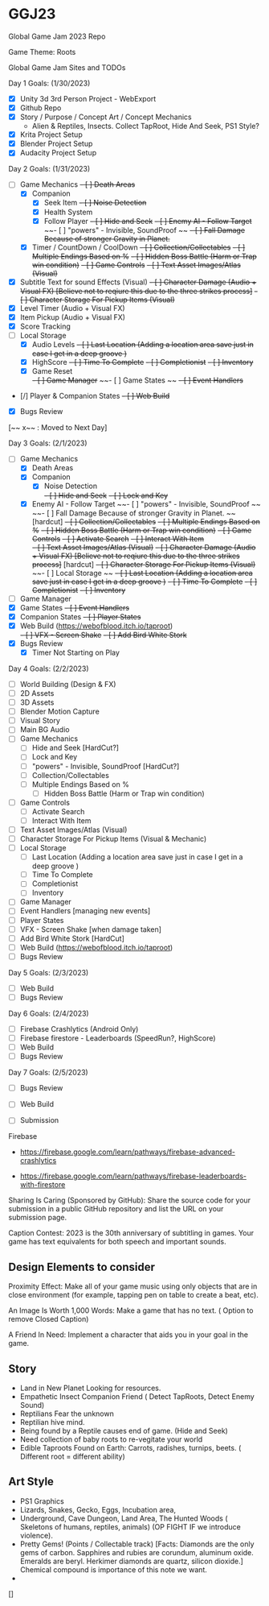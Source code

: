 # GGJ23
Global Game Jam 2023 Repo

Game Theme: Roots

Global Game Jam Sites and TODOs

Day 1 Goals: (1/30/2023)
- [X] Unity 3d 3rd Person Project - WebExport
- [X] Github Repo
- [X] Story / Purpose / Concept Art / Concept Mechanics
    - Alien & Reptiles, Insects. Collect TapRoot, Hide And Seek, PS1 Style? 
- [X] Krita Project Setup
- [X] Blender Project Setup
- [X] Audacity Project Setup

Day 2 Goals: (1/31/2023)
- [ ] Game Mechanics
    ~~- [ ] Death Areas~~
    - [X] Companion 
        - [X] Seek Item
        ~~- [ ] Noise Detection~~
        - [X] Health System
        - [X] Follow Player
     ~~- [ ] Hide and Seek~~
     ~~- [ ] Enemy AI - Follow Target~~
     ~~- [ ] "powers" - Invisible, SoundProof ~~
     ~~- [ ] Fall Damage Because of stronger Gravity in Planet.~~
     - [X] Timer / CountDown / CoolDown
     ~~- [ ] Collection/Collectables~~
     ~~- [ ] Multiple Endings Based on %~~
       ~~- [ ] Hidden Boss Battle (Harm or Trap win condition)~~
~~- [ ] Game Controls~~
~~- [ ] Text Asset Images/Atlas (Visual)~~
- [X] Subtitle Text for sound Effects (Visual)
~~- [ ] Character Damage (Audio + Visual FX) [Believe not to reqiure this due to the three strikes process]~~
~~- [ ] Character Storage For Pickup Items (Visual)~~
- [X] Level Timer (Audio + Visual FX)
- [X] Item Pickup (Audio + Visual FX)
- [X] Score Tracking
- [ ] Local Storage 
    - [X] Audio Levels
    ~~- [ ] Last Location (Adding a location area save just in case I get in a deep groove )~~
    - [X] HighScore
    ~~- [ ] Time To Complete~~
    ~~- [ ] Completionist~~
    ~~- [ ] Inventory~~
    - [X] Game Reset   
~~- [ ] Game Manager~~
 ~~- [ ] Game States ~~
 ~~- [ ] Event Handlers~~
- [/] Player & Companion States
~~- [ ] Web Build~~
- [X] Bugs Review

[~~ x~~ :  Moved to Next Day]


Day 3 Goals: (2/1/2023)
- [ ] Game Mechanics
    - [X] Death Areas
    - [X] Companion     
        - [X] Noise Detection       
     ~~- [ ] Hide and Seek~~
     ~~- [ ] Lock and Key~~
     - [X] Enemy AI - Follow Target
     ~~- [ ] "powers" - Invisible, SoundProof ~~
     ~~- [ ] Fall Damage Because of stronger Gravity in Planet.     ~~ [hardcut]
     ~~- [ ] Collection/Collectables~~
     ~~- [ ] Multiple Endings Based on %~~
       ~~- [ ] Hidden Boss Battle (Harm or Trap win condition)~~
~~- [ ] Game Controls~~
    ~~- [ ] Activate Search~~
    ~~- [ ] Interact With Item~~    
~~- [ ] Text Asset Images/Atlas (Visual)~~
~~- [ ] Character Damage (Audio + Visual FX) [Believe not to reqiure this due to the three strikes process]~~ [hardcut]
~~- [ ] Character Storage For Pickup Items (Visual)~~
~~- [ ] Local Storage ~~
    ~~- [ ] Last Location (Adding a location area save just in case I get in a deep groove )~~
    ~~- [ ] Time To Complete~~
    ~~- [ ] Completionist~~
    ~~- [ ] Inventory~~
- [ ] Game Manager
 - [X] Game States 
 ~~- [ ] Event Handlers~~
- [X] Companion States
~~- [ ] Player States~~
- [X] Web Build (https://webofblood.itch.io/taproot)    
~~- [ ] VFX - Screen Shake~~
~~- [ ] Add Bird White Stork~~
- [X] Bugs Review
    - [X] Timer Not Starting on Play

Day 4 Goals: (2/2/2023)
- [ ] World Building (Design & FX)
- [ ] 2D Assets
- [ ] 3D Assets
- [ ] Blender Motion Capture
- [ ] Visual Story
- [ ] Main BG Audio
- [ ] Game Mechanics    
     - [ ] Hide and Seek [HardCut?]
     - [ ] Lock and Key
     - [ ] "powers" - Invisible, SoundProof [HardCut?]
     - [ ] Collection/Collectables
     - [ ] Multiple Endings Based on %
       - [ ] Hidden Boss Battle (Harm or Trap win condition)
- [ ] Game Controls
    - [ ] Activate Search
    - [ ] Interact With Item
- [ ] Text Asset Images/Atlas (Visual)
- [ ] Character Storage For Pickup Items (Visual & Mechanic)
- [ ] Local Storage 
    - [ ] Last Location (Adding a location area save just in case I get in a deep groove )
    - [ ] Time To Complete
    - [ ] Completionist
    - [ ] Inventory
- [ ] Game Manager
- [ ] Event Handlers [managing new events]
- [ ] Player States
- [ ] VFX - Screen Shake [when damage taken]
- [ ] Add Bird White Stork [HardCut]
- [ ] Web Build (https://webofblood.itch.io/taproot)    
- [ ] Bugs Review

Day 5 Goals: (2/3/2023)
- [ ] Web Build
- [ ] Bugs Review

Day 6 Goals: (2/4/2023)
- [ ] Firebase Crashlytics (Android Only)
- [ ] Firebase firestore - Leaderboards (SpeedRun?, HighScore)
- [ ] Web Build
- [ ] Bugs Review

Day 7 Goals: (2/5/2023)
- [ ] Bugs Review
- [ ] Web Build
- [ ] Submission


Firebase
- https://firebase.google.com/learn/pathways/firebase-advanced-crashlytics

- https://firebase.google.com/learn/pathways/firebase-leaderboards-with-firestore

Sharing Is Caring (Sponsored by GitHub): Share the source code for your submission in a public GitHub repository and list the URL on your submission page.

Caption Contest: 2023 is the 30th anniversary of subtitling in games. Your game has text equivalents for both speech and important sounds.

## Design Elements to consider

Proximity Effect: Make all of your game music using only objects that are in close environment (for example, tapping pen on table to create a beat, etc).

An Image Is Worth 1,000 Words: Make a game that has no text. ( Option to remove Closed Caption)

A Friend In Need: Implement a character that aids you in your goal in the game. 


## Story
- Land in New Planet Looking for resources.
- Empathetic Insect Companion Friend ( Detect TapRoots, Detect Enemy Sound)
- Reptilians Fear the unknown
- Reptilian hive mind. 
- Being found by a Reptile causes end of game. (Hide and Seek)
- Need collection of baby roots to re-vegitate your world
 - Edible Taproots Found on Earth: Carrots, radishes, turnips, beets. ( Different root = different ability)

## Art Style 
- PS1 Graphics
- Lizards, Snakes, Gecko, Eggs, Incubation area, 
- Underground, Cave Dungeon, Land Area, The Hunted Woods ( Skeletons of humans, reptiles, animals) (OP FIGHT IF we introduce violence).
- Pretty Gems! (Points / Collectable track) [Facts: Diamonds are the only gems of carbon. Sapphires and rubies are corundum, aluminum oxide. Emeralds are beryl. Herkimer diamonds are quartz, silicon dioxide.] Chemical compound is importance of this note we want. 
- 


[]